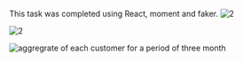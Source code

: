 This task was completed using React, moment and faker.
![2](https://user-images.githubusercontent.com/32257754/92490659-e7970f00-f1b6-11ea-89b4-8ac8725c215e.PNG)

![2](https://user-images.githubusercontent.com/32257754/92490842-1d3bf800-f1b7-11ea-974c-1817ff6aae6a.PNG)

![aggregrate of each customer for a period of three month](https://user-images.githubusercontent.com/32257754/92490924-393f9980-f1b7-11ea-9bca-b15eb7361cca.PNG)




